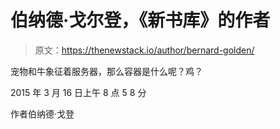 # 伯纳德·戈尔登，《新书库》的作者

> 原文：<https://thenewstack.io/author/bernard-golden/>

宠物和牛象征着服务器，那么容器是什么呢？鸡？

2015 年 3 月 16 日上午 8 点 5 8 分

作者伯纳德·戈登